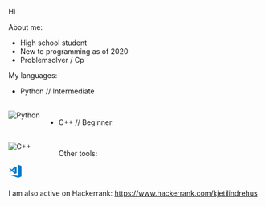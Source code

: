 Hi

About me:
* High school student 
* New to programming as of 2020 
* Problemsolver / Cp

My languages:
- Python // Intermediate
<br>
<img align="left" alt="Python" width="100px" src="https://www.python.org/static/community_logos/python-logo-master-v3-TM.png" />

- C++ // Beginner
<br>
<img align="left" alt="C++" width="100px" src="https://raw.githubusercontent.com/isocpp/logos/master/cpp_logo.png" />

Other tools:

<img align="left" alt="Visual Studio Code" width="26px" src="https://raw.githubusercontent.com/github/explore/80688e429a7d4ef2fca1e82350fe8e3517d3494d/topics/visual-studio-code/visual-studio-code.png" />
<br>

<br>
 
I am also active on Hackerrank:
https://www.hackerrank.com/kjetilindrehus
